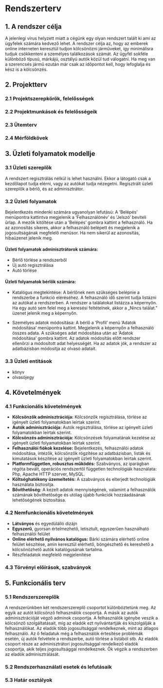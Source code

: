 # Rendszerterv

## 1. A rendszer célja
A jelenlegi vírus helyzett miatt a cégünk egy olyan rendszert talált ki ami az ügyfelek számára kedvező lehet. A rendszer célja az, hogy az emberek online interneten keresztül tudjon kölcsönözni járműveket, így minimálisra tudjuk csökkenteni a személyes találkozások számát. Az ügyfél sokféle különböző típusú, márkájú, osztályú autók közül tud válogatni. Ha meg van a szerencsés jármű ezután már csak az időpontot kell, hogy lefoglalja és kész is a kölcsönzés.

## 2. Projektterv

### 2.1 Projektszerepkörök, felelősségek

### 2.2 Projektmunkások és felelősségeik

### 2.3 Ütemterv

### 2.4 Mérföldkövek

## 3. Üzleti folyamatok modellje

### 3.1 Üzleti szereplők
A rendszert regisztrálás nélkül is lehet használni. Ekkor a látogató csak a kezdőlapot tudja elérni, vagy az autókat tudja nézegetni.
Regisztrált üzleti szereplők a bérlő, és az adminisztrátor.

### 3.2 Üzleti folyamatok
Bejelentkezés mindenki számára ugyanolyan lefutású:
A ’Belépés’ menüpontra kattintva megjelenik a ’Felhasználónév’ és ’Jelszó’ beviteli űrlap. A mezők kitöltése után a ’Belépés’ gombra kattint a felhasználó. Ha az azonosítás sikeres, akkor a felhasználó belépett és megjelenik a jogosultságának megfelelő menüsor.
Ha nem sikerül az azonosítás, hibaüzenet jelenik meg.

#### Üzleti folyamatok adminisztrátorok számára:

- Bérlő törlése a rendszerből
- Új autó regisztrálása
- Autó törlése

#### Üzleti folyamatok bérlők számára:
- Katalógus megtekintése: 
A bérlőnek nem szükséges belépnie a rendszerbe a funkció eléréséhez. A felhasználó idő szerint tudja listázni az autókat a rendszerben. A rendszer a találatokat listázza a képernyőn. Ha egy autó sem felel meg a keresési feltételnek, akkor a „Nincs találat.” üzenet jelenik meg a képernyőn.

- Személyes adatok módosítása:
A bérlő a ’Profil’ menü ’Adatok módosítása’ menüpontra kattint. Megjelenik a képernyőn a felhasználó összes adata. A szükséges adat módosítása után az ’Adatok módosítása’ gombra kattint. Az adatok módosítás előtt rendszer ellenőrzi a módosított adat helyességét. Ha az adatok jók, a rendszer az adatbázisban módosítja az olvasó adatait.

### 3.3 Üzleti entitások
-	könyv
-	olvasójegy

## 4. Követelmények

### 4.1 Funkcionális követelmények 
- **Kölcsönzők adminisztrációja:** Kölcsönzők regisztrálása, törlése az igényelt üzleti folyamatokban leírtak szerint.  
- **Autók adminisztrációja:** Autók regisztrálása, törlése az igényelt üzleti folyamatokban leírtak szerint.
- **Kölcsönzés adminisztrációja:** Kölcsönzések folyamatának kezelése az igényelt üzleti folyamatokban leírtak szerint.
- **Felhasználói fiókok kezelése:** Bejelentkezés, felhasználói adatok módosítása, intézők, kölcsönzők rögzítése az adatbázisban, listák és kimutatások készítése az igényelt üzleti folyamatokban leírtak szerint.  
- **Platformfüggetlen, robusztus működés:** Szabványos, az iparágban régóta bevált, operációs rendszertől független technológiák használata: Php, Apache HTTP szerver, MySQL.   
- **Költséghatékony üzemeltetés:** A szabványos és elterjedt technológiák használata biztosítja. 
- **Bővíthetőség:** A kezelt adatok mennyiségének, valamint a felhasználók számának bővíthetősége és utólag újabb funkciók hozzáadásának lehetőségének biztosítása.

### 4.2 Nemfunkcionális követelmények
- **Látványos** és egyedülálló dizájn
- **Egyszerű**, gyorsan értelmezhető, letisztult, egyszerűen használható felhasználói felület
- **Online elérhető nyilvános katalógus:** Bárki számára elérhető online felület készítése, amin keresztül elérhető, böngészhető és kereshető a kölcsönözhető autók katalógusának tartalma.
- Részfeladatok megfelelő megjelenítése

### 4.3 Törvényi előírások, szabványok

## 5. Funkcionális terv

### 5.1 Rendszerszereplők
A rendszerünkben két rendszerszereplő csoportot különböztetünk meg. Az egyik az autót kölcsönző felhasználók csoportja. A másik az autók adminisztrációját végző adminok csoportja. A felhasználók igénybe veszik a kölcsönző szolgáltatásait, míg az eladók ezt nyilvántartják és kiszolgálják a felhasználókat. Az eladók több jogosultsággal rendelkeznek, mint az átlagos felhasználó. Az ő feladatuk még a felhasználók értesítése problémák esetén, új autók felvétele a rendszerbe, autó törlése a listából stb. Az eladók csoport része az adminisztrátori jogosultsággal rendelkező eladók csoportja, akik teljes jogosultsággal rendelkeznek. Ők végzik a rendszerben az eladók adminisztrálását.

### 5.2 Rendszerhasználati esetek és lefutásaik 

### 5.3 Határ osztályok 
